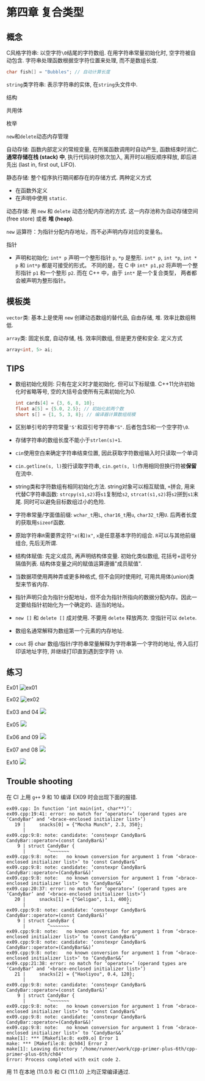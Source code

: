 
# 第四章 复合类型

## 概念

C风格字符串: 以空字符`\0`结尾的字符数组. 在用字符串常量初始化时, 空字符被自动包含. 字符串处理函数根据空字符位置来处理, 而不是数组长度.

```cpp
char fish[] = "Bubbles"; // 自动计算长度
```

`string`类字符串: 表示字符串的实体, 在`string`头文件中.

结构

共用体

枚举

`new`和`delete`动态内存管理

自动存储: 函数内部定义的常规变量, 在所属函数调用时自动产生, 函数结束时消亡.
**通常存储在栈 (stack) 中**, 执行代码块时依次加入, 离开时以相反顺序释放, 即后进先出 (last in, first out, LIFO).

静态存储: 整个程序执行期间都存在的存储方式. 两种定义方式
- 在函数外定义
- 在声明中使用 `static`.

动态存储: 用 `new` 和 `delete` 动态分配内存池的方式. 这一内存池称为自动存储空间 (free store) 或者 **堆 (heap)**.

`new` 运算符：为指针分配内存地址，而不必声明内存对应的变量名。

指针
- 声明和初始化: `int* p` 声明一个整形指针 `p`, `*p` 是整形.
  `int* p`, `int *p`, `int * p` 和 `int*p` 都是可接受的形式。
  不同的是，在 C 中 `int* p1,p2` 将声明一个整形指针 `p1` 和一个整形 `p2`. 而在 C++ 中，由于 `int*` 是一个复合类型，
  两者都会被声明为整形指针。

## 模板类

`vector`类: 基本上是使用 `new` 创建动态数组的替代品, 自由存储, 堆. 效率比数组稍低.

`array`类: 固定长度, 自动存储, 栈. 效率同数组, 但是更方便和安全. 定义方式

```cpp
array<int, 5> ai;
```


## TIPS

- 数组初始化规则: 只有在定义时才能初始化. 但可以下标赋值. C++11允许初始化时省略等号, 空的大括号会使所有元素初始化为0.

  ```cpp
  int cards[4] = {3, 6, 8, 10};
  float a[5] = {5.0, 2.5}; // 初始化前两个数
  short s[] = {1, 5, 3, 8}; // 编译器计算数组规模
  ```

- 区别单引号的字符常量`'S'`和双引号字符串`"S"`. 后者包含S和一个空字符`\0`.
- 存储字符串的数组长度不能小于`strlen(s)+1`.
- `cin`使用空白来确定字符串结束位置, 因此获取字符数组输入时只读取一个单词
- `cin.getline(s, l)`按行读取字符串, `cin.get(s, l)`作用相同但换行符被**保留**在流中.
- string类和字符数组有相同初始化方法. string对象可以相互赋值, `+`拼合, 用来代替C字符串函数: `strcpy(s1,s2)`将`s1`复制给`s2`, `strcat(s1,s2)`将`s2`拼到`s1`末尾. 同时可以避免目标数组过小的危险.
- 字符串常量/字面值前缀: `wchar_t`用`L`, `char16_t`用`u`, `char32_t`用`U`. 后两者长度的获取用`sizeof`函数.
- 原始字符串`R`需要界定符`"x(`和`)x"`, `x`是任意基本字符的组合. `R`可以与其他前缀组合, 先后无所谓.
- 结构体赋值: 先定义成员, 再声明结构体变量. 初始化类似数组, 花括号+逗号分隔值列表. 结构体变量之间的赋值运算遵循"成员赋值".
- 当数据项使用两种弄或更多种格式, 但不会同时使用时, 可用共用体(union)类型来节省内存.
- 指针声明只会为指针分配地址，但不会为指针所指向的数据分配内存。因此一定要给指针初始化为一个确定的、适当的地址。
- `new []` 和 `delete []` 成对使用. 不要用 `delete` 释放两次. 空指针可以 `delete`.
- 数组名通常解释为数组第一个元素的内存地址.
- `cout` 将 char 数组/指针/字符串常量解释为字符串第一个字符的地址, 传入后打印该地址字符, 并继续打印直到遇到空字符 `\0`.

## 练习

Ex01
![ex01](images/ex01.png)

Ex02
![ex02](images/ex02.png)

Ex03 and 04
![](images/ex03.png)

Ex05
![](images/ex05.png)

Ex06 and 09
![](images/ex06.png)

Ex07 and 08
![](images/ex07.png)

Ex10
![](images/ex10.png)

## Trouble shooting

在 CI 上用 `g++` 9 和 10 编译 EX09 时会出现下面的报错.

```
ex09.cpp: In function ‘int main(int, char**)’:
ex09.cpp:19:41: error: no match for ‘operator=’ (operand types are ‘CandyBar’ and ‘<brace-enclosed initializer list>’)
   19 |     snacks[0] = {"Mocha Munch", 2.3, 350};
      |                                         ^
ex09.cpp:9:8: note: candidate: ‘constexpr CandyBar& CandyBar::operator=(const CandyBar&)’
    9 | struct CandyBar {
      |        ^~~~~~~~
ex09.cpp:9:8: note:   no known conversion for argument 1 from ‘<brace-enclosed initializer list>’ to ‘const CandyBar&’
ex09.cpp:9:8: note: candidate: ‘constexpr CandyBar& CandyBar::operator=(CandyBar&&)’
ex09.cpp:9:8: note:   no known conversion for argument 1 from ‘<brace-enclosed initializer list>’ to ‘CandyBar&&’
ex09.cpp:20:37: error: no match for ‘operator=’ (operand types are ‘CandyBar’ and ‘<brace-enclosed initializer list>’)
   20 |     snacks[1] = {"Geligao", 1.1, 400};
      |                                     ^
ex09.cpp:9:8: note: candidate: ‘constexpr CandyBar& CandyBar::operator=(const CandyBar&)’
    9 | struct CandyBar {
      |        ^~~~~~~~
ex09.cpp:9:8: note:   no known conversion for argument 1 from ‘<brace-enclosed initializer list>’ to ‘const CandyBar&’
ex09.cpp:9:8: note: candidate: ‘constexpr CandyBar& CandyBar::operator=(CandyBar&&)’
ex09.cpp:9:8: note:   no known conversion for argument 1 from ‘<brace-enclosed initializer list>’ to ‘CandyBar&&’
ex09.cpp:21:38: error: no match for ‘operator=’ (operand types are ‘CandyBar’ and ‘<brace-enclosed initializer list>’)
   21 |     snacks[2] = {"Haoliyou", 0.4, 120};
      |                                      ^
ex09.cpp:9:8: note: candidate: ‘constexpr CandyBar& CandyBar::operator=(const CandyBar&)’
    9 | struct CandyBar {
      |        ^~~~~~~~
ex09.cpp:9:8: note:   no known conversion for argument 1 from ‘<brace-enclosed initializer list>’ to ‘const CandyBar&’
ex09.cpp:9:8: note: candidate: ‘constexpr CandyBar& CandyBar::operator=(CandyBar&&)’
ex09.cpp:9:8: note:   no known conversion for argument 1 from ‘<brace-enclosed initializer list>’ to ‘CandyBar&&’
make[1]: *** [Makefile:8: ex09.o] Error 1
make: *** [Makefile:8: @ch04] Error 2
make[1]: Leaving directory '/home/runner/work/cpp-primer-plus-6th/cpp-primer-plus-6th/ch04'
Error: Process completed with exit code 2.
```

用 11 在本地 (11.0.1) 和 CI (11.1.0) 上均正常编译通过.
